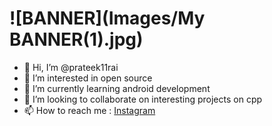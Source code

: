 # ![BANNER](Images/My BANNER(1).jpg)
- 👋 Hi, I’m @prateek11rai
- 👀 I’m interested in open source
- 🌱 I’m currently learning android development
- 💞️ I’m looking to collaborate on interesting projects on cpp
- 📫 How to reach me : [Instagram](https://www.instagram.com/prateek11rai/)

<!---
prateek11rai/prateek11rai is a ✨ special ✨ repository because its `README.md` (this file) appears on your GitHub profile.
You can click the Preview link to take a look at your changes.
--->

